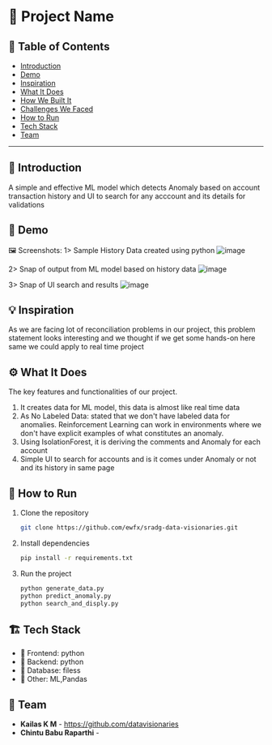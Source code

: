 # 🚀 Project Name

## 📌 Table of Contents
- [Introduction](#introduction)
- [Demo](#demo)
- [Inspiration](#inspiration)
- [What It Does](#what-it-does)
- [How We Built It](#how-we-built-it)
- [Challenges We Faced](#challenges-we-faced)
- [How to Run](#how-to-run)
- [Tech Stack](#tech-stack)
- [Team](#team)

---

## 🎯 Introduction
A simple and effective ML model which detects Anomaly based on account transaction history and UI to search for any acccount and its details for validations

## 🎥 Demo
🖼️ Screenshots:
1> Sample History Data created using python
![image](https://github.com/user-attachments/assets/26d55a5e-9d4d-4d65-a293-52c5d9d69764)

2> Snap of output from ML model based on history data
![image](https://github.com/user-attachments/assets/490d97b3-996c-457f-b81e-f7da3ed421ce)

3> Snap of UI search and results
![image](https://github.com/user-attachments/assets/bb04e76c-3778-440a-b510-4d1e4d76ab97)


## 💡 Inspiration
As we are facing lot of reconciliation problems in our project, this problem statement looks interesting and we thought if we get some hands-on here same we could apply to real time project 

## ⚙️ What It Does
The key features and functionalities of our project.
1. It creates data for ML model, this data is almost like real time data
2. As No Labeled Data: stated that we don't have labeled data for anomalies. Reinforcement Learning can work in environments where we don't have explicit examples of what constitutes an anomaly.
3. Using IsolationForest, it is deriving the comments and Anomaly for each account
4. Simple UI to search for accounts and is it comes under Anomaly or not and its history in same page

## 🏃 How to Run
1. Clone the repository  
   ```sh
   git clone https://github.com/ewfx/sradg-data-visionaries.git 
   ```
2. Install dependencies  
   ```sh
   pip install -r requirements.txt
   ```
3. Run the project  
   ```sh
   python generate_data.py
   python predict_anomaly.py
   python search_and_disply.py
   ```

## 🏗️ Tech Stack
- 🔹 Frontend: python
- 🔹 Backend: python
- 🔹 Database: filess
- 🔹 Other: ML,Pandas

## 👥 Team
- **Kailas K M** - https://github.com/datavisionaries
- **Chintu Babu Raparthi** - 
